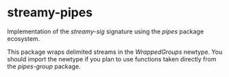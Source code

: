 # streamy-pipes

Implementation of the *streamy-sig* signature using the *pipes* package
ecosystem.

This package wraps delimited streams in the *WrappedGroups* newtype. You should
import the newtype if you plan to use functions taken directly from the *pipes-group*
package. 
